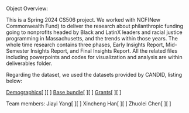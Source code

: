 Object Overview:

This is a Spring 2024 CS506 project. We worked with NCF(New Commonwealth Fund) to deliver the research about philanthropic funding going to nonprofits headed by Black and LatinX leaders and racial justice programming in Massachusetts, and the trends within those years. The whole time research contains three phases, Early Insights Report, Mid-Semester Insights Report, and Final Insights Report. All the related files including powerpoints and codes for visualization and analysis are within deliverables folder. 

Regarding the dataset, we used the datasets provided by CANDID, listing below:

[Demographics](https://docs.google.com/spreadsheets/d/1jVxcB8aVS7-bpkMCp_knAYIFJaB4b7In/edit#gid=1394544741)[ ][ ]
[Base bundle](https://docs.google.com/spreadsheets/d/1UiRcT9nkRSALtK3t56blo_pufDSDkYV4/edit#gid=301886249)[ ][ ]
[Grants](https://docs.google.com/spreadsheets/d/1UiRcT9nkRSALtK3t56blo_pufDSDkYV4/edit#gid=2110554894)[ ][ ]


Team members:
Jiayi Yang[ ][ ]
Xincheng Han[ ][ ]
Zhuolei Chen[ ][ ]

